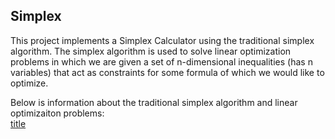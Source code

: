 ## Simplex

This project implements a Simplex Calculator using the traditional simplex algorithm. The simplex algorithm is used to solve linear optimization problems in which we are given a set of n-dimensional inequalities (has n variables) that act as constraints for some formula of which we would like to optimize.

Below is information about the traditional simplex algorithm and linear optimizaiton problems:  
[title](http://www.optimization-online.org/DB_FILE/2004/10/969.pdf)
